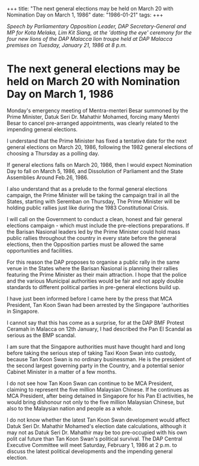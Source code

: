 +++ 
title: "The next general elections may be held on March 20 with Nomination Day on March 1, 1986"
date: "1986-01-21"
tags:
+++

_Speech by Parliamentary Opposition Leader, DAP Secretary-General and MP for Kota Melaka, Lim Kit Siang,  at the 'dotting the eye' ceremony for the four new lions of the DAP Malacca lion troupe held at DAP Malacca premises on Tuesday, January 21, 1986 at 8 p.m._

# The next general elections may be held on March 20 with Nomination Day on March 1, 1986	
		
Monday's emergency meeting of Mentra-menteri Besar summoned by the Prime Minister, Datuk Seri Dr. Mahathir Mohamed, forcing many Mentri Besar to cancel pre-arranged appointments, was clearly related to the impending general elections.</u>
		
I understand that the Prime Minister has fixed a tentative date for the next general elections on March 20, 1986, following the 1982 general elections of choosing a Thursday as a polling day.    

If general elections falls on March 20, 1986, then I would expect Nomination Day to fall on March 5, 1986, and Dissolution of Parliament and the State Assemblies Around Feb.26, 1986.
		
 I also understand that as a prelude to the formal general elections campaign, the Prime Minister will be taking the campaign trail in all the States, starting with Seremban on Thursday,   The Prime Minister will be holding public rallies just like during the 1983 Constitutional Crisis.
		
I will call on the Government to conduct a clean, honest and fair general elections campaign - which must include the pre-elections preparations. If the Barisan Nasional leaders led by the Prime Minister could hold mass public rallies throughout the country in every state before the general elections, then the Opposition parties must be allowed the same opportunities and facilities.
		
For this reason the DAP proposes to organise a public rally in the same venue in the States where the Barisan Nasional is planning their rallies featuring the Prime Minister as their main attraction. I hope that the police and the various Municipal authorities would be fair and not apply double standards to different political parties in pre-general elections build up. 
		
I have just been informed before I came here by the press that MCA President, Tan Koon Swan had been arrested by the Singapore 'authorities in Singapore.
		
I cannot say that this has come as a surprise, for at the DAP BMF Protest Ceramah in Malacca on 12th January, I had described the Pan El Scandal as serious as the BMP scandal.
		
I am sure that the Singapore authorities must have thought hard and long before taking the serious step of taking Taxi Koon Swan into custody, because Tan Koon Swan is no ordinary businessman. He is the president of the second largest governing party in the Country, and a potential senior Cabinet Minister in a matter of a few months.
		
I do not see how Tan Koon Swan can continue to be MCA President, claiming to represent the five million Malaysian Chinese.  If he continues as MCA President, after being detained in Singapore for his Pan El activities, he would bring dishonour not only to the five million Malaysian Chinese, but also to the Malaysian nation and people as a whole.
		
I do not know whether the latest Tan Koon Swan development would affect Datuk Seri Dr. Mahathir Mohamed's election date calculations, although it may not as Datuk Seri Dr. Mahathir may be too pre-occupied with his own polit  cal future than Tan Koon Swan's political survival. The DAP Central Executive Committee will meet Saturday, February 1, 1986 at 2 p.m. to discuss the latest political developments and the impending general election.
 

